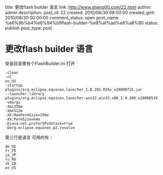title: 更改flash builder 语言
link: http://www.sheng00.com/22.html
author: admin
description: 
post_id: 22
created: 2010/08/30 08:00:00
created_gmt: 2010/08/30 00:00:00
comment_status: open
post_name: %e6%9b%b4%e6%94%b9flash-builder-%e8%af%ad%e8%a8%80
status: publish
post_type: post

# 更改flash builder 语言

安装目录里有个FlashBuilder.ini 打开 
    
    
    -clean
    -nl
    en_US
    -startup
    plugins/org.eclipse.equinox.launcher_1.0.201.R35x_v20090715.jar
    --launcher.library
    plugins/org.eclipse.equinox.launcher.win32.win32.x86_1.0.200.v20090519
    -vmargs
    -Xms256m
    -Xmx512m
    -XX:MaxPermSize=256m
    -XX:PermSize=64m
    -Djava.net.preferIPv4Stack=true
    -Dorg.eclipse.equinox.p2.resolve

第三行是语言 可用的有： 
    
    
    de_DE
    fr_FR
    ja_JP
    ru_RU
    zh_CN
    en_US